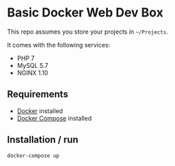 # Basic Docker Web Dev Box

This repo assumes you store your projects in  `~/Projects`.

It comes with the following services:

- PHP 7
- MySQL 5.7
- NGINX 1.10

##  Requirements

- [Docker](!https://docs.docker.com/engine/installation/) installed
- [Docker Compose](!https://docs.docker.com/compose/install/) installed

## Installation / run

```bash
docker-compose up
```
